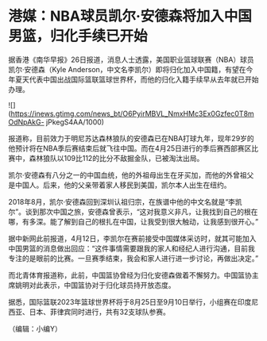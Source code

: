 # 港媒：NBA球员凯尔·安德森将加入中国男篮，归化手续已开始

据香港《南华早报》26日报道，消息人士透露，美国职业篮球联赛（NBA）球员凯尔·安德森（Kyle
Anderson，中文名李凯尔）即将归化加入中国籍，有望在今年夏天代表中国出战国际篮联篮球世界杯，而他的归化入籍手续早从去年就已开始办理。

![](https://inews.gtimg.com/news_bt/O6PyirMBVL_NmxHMc3Ex0Gzfec0T8mOdNpAkG-
jPkegS4AA/1000)

报道称，目前效力于明尼苏达森林狼队的安德森已在NBA打球九年，现年29岁的他预计将在NBA季后赛结束后就飞往中国。而在4月25日进行的季后赛西部赛区比赛中，森林狼队以109比112的比分不敌掘金队，已被淘汰出局。

凯尔·安德森有八分之一的中国血统，他的外祖母出生在牙买加，而他的外曾祖父是中国人。后来，他的父亲带着家人移民到美国，凯尔本人出生在纽约。

2018年8月，凯尔·安德森回到深圳认祖归宗，在族谱中他的中文名就是“李凯尔”。谈到那次中国之旅，安德森曾表示，“这对我意义非凡，让我找到自己的根在哪，有多深。能了解到自己的根扎在中国，让我受到很大触动，让我感到很开心。”

据中新网此前报道，4月12日，李凯尔在赛前接受中国媒体采访时，就其可能加入中国男篮的消息做出回应：“这件事情需要跟我的家人和经纪人进行沟通，目前我专注的是眼前的比赛。一旦赛季结束，我会和家人进行进一步讨论，再做出决定。”

而北青体育报道称，此前，中国篮协曾经为归化安德森做着不懈努力。中国篮协主席姚明对此表示，中国篮协对于归化球员持开放态度。

据悉，国际篮联2023年篮球世界杯将于8月25日至9月10日举行，小组赛在印度尼西亚、日本、菲律宾同时进行，共有32支球队参赛。

（编辑：小编Y）

